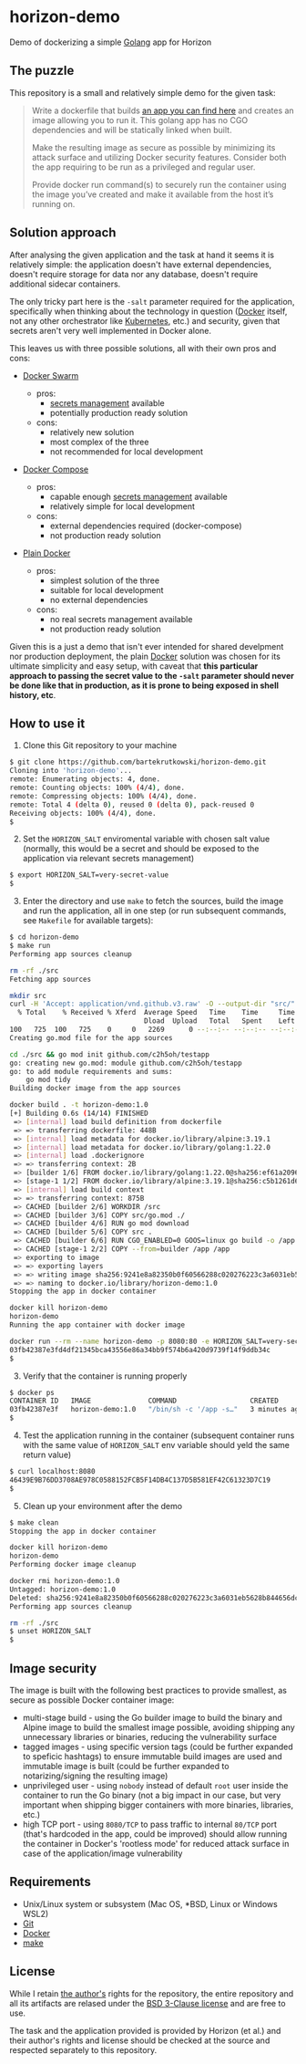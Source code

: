 # horizon-demo

Demo of dockerizing a simple [Golang](https://go.dev) app for Horizon

## The puzzle

This repository is a small and relatively simple demo for the given task:

> Write a dockerfile that builds [an app you can find here](https://github.com/c2h5oh/testapp) and creates an image allowing you to run it. This
> golang app has no CGO dependencies and will be statically linked when built.
>
> Make the resulting image as secure as possible by minimizing its attack surface and utilizing Docker security features. Consider both the app requiring to be run as a privileged and regular user.
>
> Provide docker run command(s) to securely run the container using the image you’ve created and make it available from the host it’s running on.

## Solution approach

After analysing the given application and the task at hand it seems it is relatively simple: the application doesn't have external dependencies, doesn't require storage for data nor any database, doesn't require additional sidecar containers.

The only tricky part here is the `-salt` parameter required for the application, specifically when thinking about the technology in question ([Docker](https://www.docker.com) itself, not any other orchestrator like [Kubernetes](https://kubernetes.io), etc.) and security, given that secrets aren't very well implemented in Docker alone.

This leaves us with three possible solutions, all with their own pros and cons:

- [Docker Swarm](https://docs.docker.com/engine/swarm/)

  - pros:
    - [secrets management](https://docs.docker.com/engine/swarm/secrets/) available
    - potentially production ready solution
  - cons:
    - relatively new solution
    - most complex of the three
    - not recommended for local development

- [Docker Compose](https://docs.docker.com/compose/)

  - pros:
    - capable enough [secrets management](https://docs.docker.com/compose/use-secrets/) available
    - relatively simple for local development
  - cons:
    - external dependencies required (docker-compose)
    - not production ready solution

- [Plain Docker](https://docs.docker.com/engine/reference/builder/)
  - pros:
    - simplest solution of the three
    - suitable for local development
    - no external dependencies
  - cons:
    - no real secrets management available
    - not production ready solution

Given this is a just a demo that isn't ever intended for shared develpment nor production deployment, the plain [Docker](https://www.docker.com) solution was chosen for its ultimate simplicity and easy setup, with caveat that **this particular approach to passing the secret value to the `-salt` parameter should never be done like that in production, as it is prone to being exposed in shell history, etc**.

## How to use it

1. Clone this Git repository to your machine

```sh
$ git clone https://github.com/bartekrutkowski/horizon-demo.git
Cloning into 'horizon-demo'...
remote: Enumerating objects: 4, done.
remote: Counting objects: 100% (4/4), done.
remote: Compressing objects: 100% (4/4), done.
remote: Total 4 (delta 0), reused 0 (delta 0), pack-reused 0
Receiving objects: 100% (4/4), done.
$
```

2. Set the `HORIZON_SALT` enviromental variable with chosen salt value (normally, this would be a secret and should be exposed to the application via relevant secrets management)

```sh
$ export HORIZON_SALT=very-secret-value
$
```

3. Enter the directory and use `make` to fetch the sources, build the image and run the application, all in one step (or run subsequent commands, see `Makefile` for available targets):

```sh
$ cd horizon-demo
$ make run
Performing app sources cleanup

rm -rf ./src
Fetching app sources

mkdir src
curl -H 'Accept: application/vnd.github.v3.raw' -O --output-dir "src/" -L https://api.github.com/repos/c2h5oh/testapp/contents/main.go
  % Total    % Received % Xferd  Average Speed   Time    Time     Time  Current
                                 Dload  Upload   Total   Spent    Left  Speed
100   725  100   725    0     0   2269      0 --:--:-- --:--:-- --:--:--  2272
Creating go.mod file for the app sources

cd ./src && go mod init github.com/c2h5oh/testapp
go: creating new go.mod: module github.com/c2h5oh/testapp
go: to add module requirements and sums:
    go mod tidy
Building docker image from the app sources

docker build . -t horizon-demo:1.0
[+] Building 0.6s (14/14) FINISHED                                                                                                                                  docker:orbstack
 => [internal] load build definition from dockerfile                                                                                                                           0.0s
 => => transferring dockerfile: 448B                                                                                                                                           0.0s
 => [internal] load metadata for docker.io/library/alpine:3.19.1                                                                                                               0.6s
 => [internal] load metadata for docker.io/library/golang:1.22.0                                                                                                               0.6s
 => [internal] load .dockerignore                                                                                                                                              0.0s
 => => transferring context: 2B                                                                                                                                                0.0s
 => [builder 1/6] FROM docker.io/library/golang:1.22.0@sha256:ef61a20960397f4d44b0e729298bf02327ca94f1519239ddc6d91689615b1367                                                 0.0s
 => [stage-1 1/2] FROM docker.io/library/alpine:3.19.1@sha256:c5b1261d6d3e43071626931fc004f70149baeba2c8ec672bd4f27761f8e1ad6b                                                 0.0s
 => [internal] load build context                                                                                                                                              0.0s
 => => transferring context: 875B                                                                                                                                              0.0s
 => CACHED [builder 2/6] WORKDIR /src                                                                                                                                          0.0s
 => CACHED [builder 3/6] COPY src/go.mod ./                                                                                                                                    0.0s
 => CACHED [builder 4/6] RUN go mod download                                                                                                                                   0.0s
 => CACHED [builder 5/6] COPY src .                                                                                                                                            0.0s
 => CACHED [builder 6/6] RUN CGO_ENABLED=0 GOOS=linux go build -o /app -a -ldflags '-extldflags "-static"' .                                                                   0.0s
 => CACHED [stage-1 2/2] COPY --from=builder /app /app                                                                                                                         0.0s
 => exporting to image                                                                                                                                                         0.0s
 => => exporting layers                                                                                                                                                        0.0s
 => => writing image sha256:9241e8a82350b0f60566288c020276223c3a6031eb5628b844656dc5594c493f                                                                                   0.0s
 => => naming to docker.io/library/horizon-demo:1.0                                                                                                                            0.0s
Stopping the app in docker container

docker kill horizon-demo
horizon-demo
Running the app container with docker image

docker run --rm --name horizon-demo -p 8080:80 -e HORIZON_SALT=very-secret-value -d horizon-demo:1.0
03fb42387e3fd4df21345bca43556e86a34bb9f574b6a420d9739f14f9ddb34c
$
```

3. Verify that the container is running properly

```sh
$ docker ps
CONTAINER ID   IMAGE              COMMAND                  CREATED         STATUS         PORTS                                   NAMES
03fb42387e3f   horizon-demo:1.0   "/bin/sh -c '/app -s…"   3 minutes ago   Up 3 minutes   0.0.0.0:8080->80/tcp, :::8080->80/tcp   horizon-demo
$
```

4. Test the application running in the container (subsequent container runs with the same value of `HORIZON_SALT` env variable should yeld the same return value)

```sh
$ curl localhost:8080
46439E9B76DD3708AE978C0588152FCB5F14DB4C137D5B581EF42C61323D7C19
$
```

5. Clean up your environment after the demo

```sh
$ make clean
Stopping the app in docker container

docker kill horizon-demo
horizon-demo
Performing docker image cleanup

docker rmi horizon-demo:1.0
Untagged: horizon-demo:1.0
Deleted: sha256:9241e8a82350b0f60566288c020276223c3a6031eb5628b844656dc5594c493f
Performing app sources cleanup

rm -rf ./src
$ unset HORIZON_SALT
$
```

## Image security

The image is built with the following best practices to provide smallest, as secure as possible Docker container image:

- multi-stage build - using the Go builder image to build the binary and Alpine image to build the smallest image possible, avoiding shipping any unnecessary libraries or binaries, reducing the vulnerability surface
- tagged images - using specific version tags (could be further expanded to speficic hashtags) to ensure immutable build images are used and immutable image is built (could be further expanded to notarizing/signing the resulting image)
- unprivileged user - using `nobody` instead of default `root` user inside the container to run the Go binary (not a big impact in our case, but very important when shipping bigger containers with more binaries, libraries, etc.)
- high TCP port - using `8080/TCP` to pass traffic to internal `80/TCP` port (that's hardcoded in the app, could be improved) should allow running the container in Docker's 'rootless mode' for reduced attack surface in case of the application/image vulnerability

## Requirements

- Unix/Linux system or subsystem (Mac OS, \*BSD, Linux or Windows WSL2)
- [Git](https://git-scm.com)
- [Docker](https://www.docker.com)
- [make](https://www.gnu.org/software/make/)

## License

While I retain [the author's](https://github.com/bartekrutkowski) rights for the repository, the entire repository and all its artifacts are relased under the [BSD 3-Clause license](https://github.com/bartekrutkowski/mini-kube-demo/blob/main/LICENSE) and are free to use.

The task and the application provided is provided by Horizon (et al.) and their author's rights and license should be checked at the source and respected separately to this repository.
